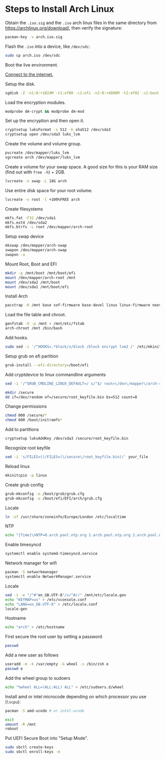 # Steps to Install Arch Linux

Obtain the `.iso.sig` and the `.iso` arch linux files in the same directory from https://archlinux.org/download/, then verify the signature:

```bash
pacman-key -v arch.iso.sig
```

Flash the `.iso` into a device, like `/dev/sdc`:

```bash
sudo cp arch.iso /dev/sdc
```

Boot the live environment.

[Connect to the internet.](https://wiki.archlinux.org/title/Installation_guide#Connect_to_the_internet)

Setup the disk.

```bash
sgdisk -Z -n1:0:+1024M -t1:ef00 -c1:efi -n2:0:+4096M -t2:ef02 -c2:boot -N3 -t3:8309 -c3:root /dev/sda
```

Load the encryption modules.

```bash
modprobe dm-crypt && modprobe dm-mod
```

Set up the encryption and then open it.

```bash
cryptsetup luksFormat -s 512 -h sha512 /dev/sda3
cryptsetup open /dev/sda3 luks_lvm
```

Create the volume and volume group.

```bash
pvcreate /dev/mapper/luks_lvm
vgcreate arch /dev/mapper/luks_lvm
```

Create a volume for your swap space. A good size for this is your RAM size (find out with `free -h`) + 2GB.

```bash
lvcreate -n swap -L 18G arch
```

Use entire disk space for your root volume.

```bash
lvcreate -n root -l +100%FREE arch
```

Create filesystems

```bash
mkfs.fat -F32 /dev/sda1
mkfs.ext4 /dev/sda2
mkfs.btrfs -L root /dev/mapper/arch-root
```

Setup swap device

```bash
mkswap /dev/mapper/arch-swap
swapon /dev/mapper/arch-swap
swapon -a
```

Mount Root, Boot and EFI

```bash
mkdir -p /mnt/boot /mnt/boot/efi
mount /dev/mapper/arch-root /mnt
mount /dev/sda2 /mnt/boot
mount /dev/sda1 /mnt/boot/efi
```

Install Arch

```bash
pacstrap -K /mnt base sof-firmware base-devel linux linux-firmware neovim btrfs-progs lvm2 grub efibootmgr zsh
```

Load the file table and chroot.

```bash
genfstab -U -p /mnt > /mnt/etc/fstab
arch-chroot /mnt /bin/bash
```

Add hooks.

```bash
sudo sed -i '/^HOOKS=.*block/s/block /block encrypt lvm2 /' /etc/mkinitcpio.conf
```

Setup grub on efi partition

```bash
grub-install --efi-directory=/boot/efi
```

Add cryptdevice to linux commandline arguments

```bash
sed -i '/^GRUB_CMDLINE_LINUX_DEFAULT=/ s/"$/ root=\/dev\/mapper\/arch-root cryptdevice=UUID='$(blkid -s UUID -o value /dev/sda3)':luks_lvm"/' /etc/default/grub
```

```bash
mkdir /secure
dd if=/dev/random of=/secure/root_keyfile.bin bs=512 count=8
```

Change permissions

```bash
chmod 000 /secure/*
chmod 600 /boot/initramfs*
```

Add to partitions

```bash
cryptsetup luksAddKey /dev/sda3 /secure/root_keyfile.bin
```

Recognize root keyfile

```bash
sed -i 's/FILES=()/FILES=(\/secure\/root_keyfile.bin)/' your_file
```

Reload linux

```bash
mkinitcpio -p linux
```

Create grub config

```bash
grub-mkconfig -o /boot/grub/grub.cfg
grub-mkconfig -o /boot/efi/EFI/arch/grub.cfg
```

Locale

```bash
ln -sf /usr/share/zoneinfo/Europe/London /etc/localtime
```

NTP

```bash
echo "[Time]\nNTP=0.arch.pool.ntp.org 1.arch.pool.ntp.org 2.arch.pool.ntp.org 3.arch.pool.ntp.org\nFallbackNTP=0.pool.ntp.org 1.pool.ntp.org" > /etc/systemd/timesyncd.conf
```

Enable timesyncd

```bash
systemctl enable systemd-timesyncd.service
```

Network manager for wifi

```bash
pacman -S networkmanager
systemctl enable NetworkManager.service
```

Locale

```bash
sed -i -e "/^#"en_GB.UTF-8"/s/^#//" /mnt/etc/locale.gen
echo "KEYMAP=us" > /etc/vconsole.conf
echo "LANG=en_GB.UTF-8" > /etc/locale.conf
locale-gen
```

Hostname

```bash
echo "arch" > /etc/hostname
```

First secure the root user by setting a password

```bash
passwd
```

Add a new user as follows

```bash
useradd -m -k /var/empty -G wheel -s /bin/zsh e
passwd e
```

Add the wheel group to sudoers

```bash
echo "%wheel ALL=(ALL:ALL) ALL" > /etc/sudoers.d/wheel
```

Install amd or intel microcode depending on which processor you use (`lscpu`):

```sh
pacman -S amd-ucode # or intel-ucode
```

```bash
exit
umount -R /mnt
reboot 
```

Put UEFI Secure Boot into "Setup Mode".

```bash
sudo sbctl create-keys
sudo sbctl enroll-keys -m
```
